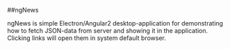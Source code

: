 ##ngNews

ngNews is simple Electron/Angular2 desktop-application for demonstrating how to fetch JSON-data from server and showing it in the application. Clicking links will open them in system default browser.
